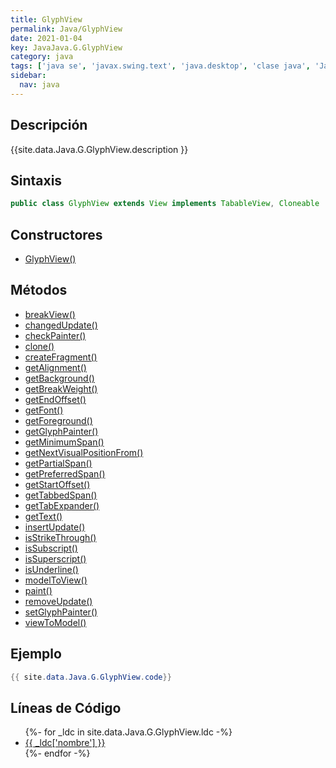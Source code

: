 ```yaml
---
title: GlyphView
permalink: Java/GlyphView
date: 2021-01-04
key: JavaJava.G.GlyphView
category: java
tags: ['java se', 'javax.swing.text', 'java.desktop', 'clase java', 'Java 1.3']
sidebar: 
  nav: java
---
```


## Descripción
{{site.data.Java.G.GlyphView.description }}

## Sintaxis
~~~java
public class GlyphView extends View implements TabableView, Cloneable
~~~

## Constructores
* [GlyphView()](/Java/GlyphView/GlyphView/)

## Métodos
* [breakView()](/Java/GlyphView/breakView)
* [changedUpdate()](/Java/GlyphView/changedUpdate)
* [checkPainter()](/Java/GlyphView/checkPainter)
* [clone()](/Java/GlyphView/clone)
* [createFragment()](/Java/GlyphView/createFragment)
* [getAlignment()](/Java/GlyphView/getAlignment)
* [getBackground()](/Java/GlyphView/getBackground)
* [getBreakWeight()](/Java/GlyphView/getBreakWeight)
* [getEndOffset()](/Java/GlyphView/getEndOffset)
* [getFont()](/Java/GlyphView/getFont)
* [getForeground()](/Java/GlyphView/getForeground)
* [getGlyphPainter()](/Java/GlyphView/getGlyphPainter)
* [getMinimumSpan()](/Java/GlyphView/getMinimumSpan)
* [getNextVisualPositionFrom()](/Java/GlyphView/getNextVisualPositionFrom)
* [getPartialSpan()](/Java/GlyphView/getPartialSpan)
* [getPreferredSpan()](/Java/GlyphView/getPreferredSpan)
* [getStartOffset()](/Java/GlyphView/getStartOffset)
* [getTabbedSpan()](/Java/GlyphView/getTabbedSpan)
* [getTabExpander()](/Java/GlyphView/getTabExpander)
* [getText()](/Java/GlyphView/getText)
* [insertUpdate()](/Java/GlyphView/insertUpdate)
* [isStrikeThrough()](/Java/GlyphView/isStrikeThrough)
* [isSubscript()](/Java/GlyphView/isSubscript)
* [isSuperscript()](/Java/GlyphView/isSuperscript)
* [isUnderline()](/Java/GlyphView/isUnderline)
* [modelToView()](/Java/GlyphView/modelToView)
* [paint()](/Java/GlyphView/paint)
* [removeUpdate()](/Java/GlyphView/removeUpdate)
* [setGlyphPainter()](/Java/GlyphView/setGlyphPainter)
* [viewToModel()](/Java/GlyphView/viewToModel)

## Ejemplo
~~~java
{{ site.data.Java.G.GlyphView.code}}
~~~

## Líneas de Código
<ul>
{%- for _ldc in site.data.Java.G.GlyphView.ldc -%}
   <li>
       <a href="{{_ldc['url'] }}">{{ _ldc['nombre'] }}</a>
   </li>
{%- endfor -%}
</ul>
